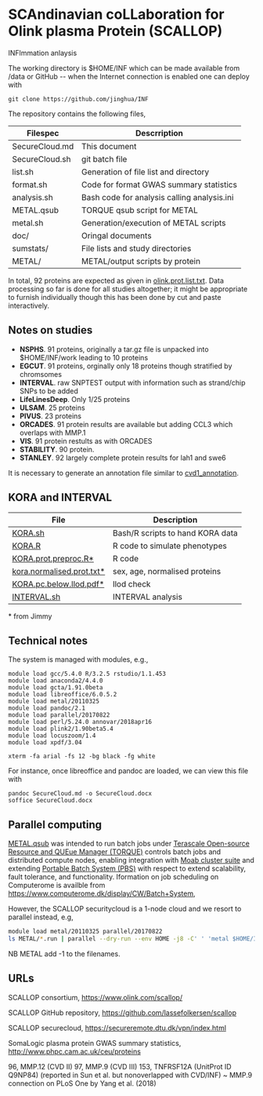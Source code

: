 # SCAndinavian coLLaboration for Olink plasma Protein (SCALLOP)

INFlmmation anlaysis

The working directory is \$HOME/INF which can be made available from
/data or GitHub -- when the Internet connection is enabled one can deploy
with

``` {.bash}
git clone https://github.com/jinghua/INF
```

The repository contains the following files,

Filespec     | Descrription
-------------|-----------------------------------------
SecureCloud.md    | This document
SecureCloud.sh    | git batch file
list.sh      | Generation of file list and directory
format.sh    | Code for format GWAS summary statistics
analysis.sh  | Bash code for analysis calling analysis.ini
METAL.qsub   | TORQUE qsub script for METAL
metal.sh     | Generation/execution of METAL scripts
doc/         | Oringal documents
sumstats/    | File lists and study directories
METAL/       | METAL/output scripts by protein

In total, 92 proteins are expected as given in
[olink.prot.list.txt](doc/olink.prot.list.txt). Data processing so far
is done for all studies altogether; it might be appropriate to furnish
individually though this has been done by cut and paste interactively.

## Notes on studies

-   **NSPHS**. 91 proteins, originally a tar.gz file is unpacked into \$HOME/INF/work leading to 10 proteins
-   **EGCUT**. 91 proteins, orginally only 18 proteins though stratified by chromsomes
-   **INTERVAL**. raw SNPTEST output with information such as strand/chip SNPs to be added
-   **LifeLinesDeep**. Only 1/25 proteins
-   **ULSAM**. 25 proteins
-   **PIVUS**. 23 proteins
-   **ORCADES**. 91 protein results are available but adding CCL3 which overlaps with MMP.1
-   **VIS**. 91 protein restults as with ORCADES
-   **STABILITY**. 90 protein.
-   **STANLEY**. 92 largely complete protein results for lah1 and swe6

It is necessary to generate an annotation file similar to [cvd1\_annotation](doc/cvd1_annotation).

## KORA and INTERVAL

File | Description
-----|-------------------------------------------------------------
[KORA.sh](files/KORA.sh) | Bash/R scripts to hand KORA data
[KORA.R](files/KORA.R) | R code to simulate phenotypes
[KORA.prot.preproc.R*](doc/KORA.prot.preproc.R) | R code
[kora.normalised.prot.txt*](doc/kora.normalised.prot.txt) | sex, age, normalised proteins
[KORA.pc.below.llod.pdf*](doc/KORA.pc.below.llod.pdf) | llod check
[INTERVAL.sh](files/INTERVAL.sh) | INTERVAL analysis

\* from Jimmy

## Technical notes

The system is managed with modules, e.g.,

``` {.bash}
module load gcc/5.4.0 R/3.2.5 rstudio/1.1.453
module load anaconda2/4.4.0
module load gcta/1.91.0beta
module load libreoffice/6.0.5.2
module load metal/20110325
module load pandoc/2.1
module load parallel/20170822
module load perl/5.24.0 annovar/2018apr16
module load plink2/1.90beta5.4
module load locuszoom/1.4
module load xpdf/3.04

xterm -fa arial -fs 12 -bg black -fg white
```

For instance, once libreoffice and pandoc are loaded, we can view this file with

``` {.bash}
pandoc SecureCloud.md -o SecureCloud.docx
soffice SecureCloud.docx
```

## Parallel computing

[METAL.qsub](METAL.qsub) was intended to run batch jobs under [Terascale Open-source
Resource and QUEue Manager (TORQUE)](https://en.wikipedia.org/wiki/TORQUE) controls batch jobs and
distributed compute nodes, enabling integration with [Moab cluster
suite](https://en.wikipedia.org/wiki/Moab_Cluster_Suite) and extending
[Portable Batch System (PBS)](https://en.wikipedia.org/wiki/Portable_Batch_System) with respect
to extend scalability, fault tolerance, and functionality. Iformation on
job scheduling on Computerome is availble from https://www.computerome.dk/display/CW/Batch+System,

However, the SCALLOP securitycloud is a 1-node cloud and we resort to
parallel instead, e.g,

```bash
module load metal/20110325 parallel/20170822
ls METAL/*.run | parallel --dry-run --env HOME -j8 -C' ' 'metal $HOME/INF/{}'
```
NB METAL add -1 to the filenames.

## URLs

SCALLOP consortium, https://www.olink.com/scallop/

SCALLOP GitHub repository, https://github.com/lassefolkersen/scallop

SCALLOP securecloud, https://secureremote.dtu.dk/vpn/index.html

SomaLogic plasma protein GWAS summary statistics, http://www.phpc.cam.ac.uk/ceu/proteins

96, MMP.12 (CVD II)
97, MMP.9 (CVD III)
153, TNFRSF12A (UnitProt ID Q9NP84) (reported in Sun et al. but nonoverlapped with CVD/INF)
     ~ MMP.9 connection on PLoS One by Yang et al. (2018)
